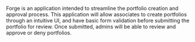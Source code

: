 Forge is an application intended to streamline the portfolio creation and approval process. This application will allow associates to create portfolios through an intuitive UI, and have basic form validation before submitting the portfolio for review. Once submitted, admins will be able to review and approve or deny portfolios.

